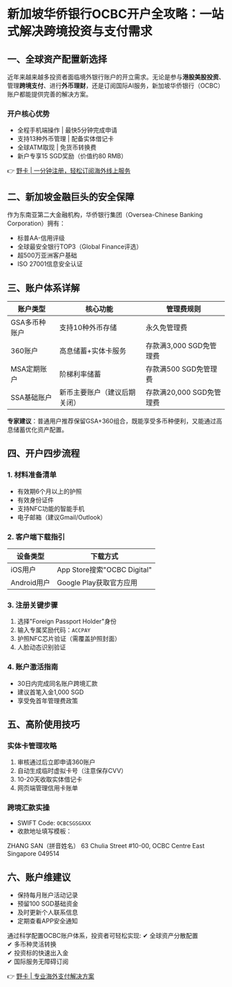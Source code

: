 # 新加坡华侨银行OCBC开户全攻略：一站式解决跨境投资与支付需求

## 一、全球资产配置新选择
近年来越来越多投资者面临境外银行账户的开立需求。无论是参与**港股美股投资**、管理**跨境支付**、进行**外币理财**，还是订阅国际AI服务，新加坡华侨银行（OCBC）账户都能提供完善的解决方案。

### 开户核心优势
- 全程手机端操作 | 最快5分钟完成申请
- 支持13种外币管理 | 配备实体借记卡
- 全球ATM取现 | 免货币转换费
- 新户专享15 SGD奖励（价值约80 RMB）

👉 [野卡 | 一分钟注册，轻松订阅海外线上服务](https://bbtdd.com/yeka)

## 二、新加坡金融巨头的安全保障
作为东南亚第二大金融机构，华侨银行集团（Oversea-Chinese Banking Corporation）拥有：
- 标普AA-信用评级
- 全球最安全银行TOP3（Global Finance评选）
- 超500万亚洲客户基础
- ISO 27001信息安全认证

## 三、账户体系详解
| 账户类型       | 核心功能                  | 管理费规则              |
|----------------|---------------------------|-------------------------|
| GSA多币种账户  | 支持10种外币存储          | 永久免管理费            |
| 360账户        | 高息储蓄+实体卡服务       | 存款满3,000 SGD免管理费 |
| MSA定期账户    | 阶梯利率储蓄              | 存款满500 SGD免管理费   |
| SSA基础账户    | 新币主要账户（建议后期关闭） | 存款满20,000 SGD免管理费 |

**专家建议**：普通用户推荐保留GSA+360组合，既能享受多币种便利，又能通过高息储蓄优化资产配置。

## 四、开户四步流程
### 1. 材料准备清单
- 有效期6个月以上的护照
- 有效身份证件
- 支持NFC功能的智能手机
- 电子邮箱（建议Gmail/Outlook）

### 2. 客户端下载指引
| 设备类型       | 下载方式                  |
|----------------|---------------------------|
| iOS用户        | App Store搜索"OCBC Digital" |
| Android用户    | Google Play获取官方应用   |



### 3. 注册关键步骤
1. 选择"Foreign Passport Holder"身份
2. 输入专属奖励代码：`ACCPAY`
3. 护照NFC芯片验证（需覆盖护照封面）
4. 人脸动态识别验证

### 4. 账户激活指南
- 30日内完成同名账户跨境汇款
- 建议首笔入金1,000 SGD
- 享受免首年管理费政策

## 五、高阶使用技巧
### 实体卡管理攻略
1. 审核通过后立即申请360账户
2. 自动生成临时虚拟卡号（注意保存CVV）
3. 10-20天收取实体借记卡
4. 网页端管理信用卡账单

### 跨境汇款实操
- SWIFT Code: `OCBCSGSGXXX`
- 收款地址填写模板：

ZHANG SAN（拼音姓名）
63 Chulia Street #10-00, OCBC Centre East
Singapore 049514




## 六、账户维建议
- 保持每月账户活动记录
- 预留100 SGD基础资金
- 及时更新个人联系信息
- 定期查看APP安全通知

通过科学配置OCBC账户体系，投资者可轻松实现:
✔ 全球资产分散配置  
✔ 多币种灵活转换  
✔ 投资标的快速出入金  
✔ 国际服务无障碍订阅

👉 [野卡 | 专业海外支付解决方案](https://bbtdd.com/yeka)